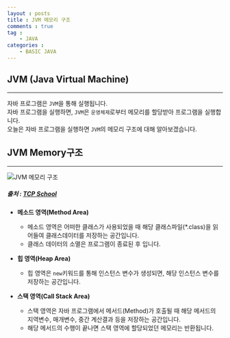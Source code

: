 ```yaml
---
layout : posts
title : JVM 메모리 구조
comments : true
tag : 
    - JAVA
categories :
    - BASIC JAVA
---
```


## JVM (Java Virtual Machine)
---
자바 프로그램은 `JVM`을 통해 실행됩니다.<br>
자바 프로그램을 실행하면, `JVM`은 `운영체제`로부터 메모리를 할당받아 프로그램을 실행합니다.<br>
오늘은 자바 프로그램을 실행하면 `JVM`의 메모리 구조에 대해 알아보겠습니다.

## JVM Memory구조
---
![JVM 메모리 구조](https://user-images.githubusercontent.com/67519366/89014222-2df38580-d350-11ea-9985-c7896bed899c.png)
<br>
##### 출처 : [TCP School](http://tcpschool.com/java/java_array_memory)

- __메소드 영역(Method Area)__
    - 메소드 영역은 어떠한 클래스가 사용되었을 때 해당 클래스파일(*.class)을 읽어들여 클래스데이터를 저장하는 공간입니다.
    - 클래스 데이터의 소멸은 프로그램이 종료된 후 입니다.

- __힙 영역(Heap Area)__
    - 힙 영역은 `new`키워드를 통해 인스턴스 변수가 생성되면, 해당 인스턴스 변수를 저장하는 공간입니다.

- __스택 영역(Call Stack Area)__
    - 스택 영역은 자바 프로그램에서 메서드(Method)가 호출될 때 해당 메서드의 지역변수, 매개변수,  중간 계산결과 등을 저장하는 공간입니다.
    - 해당 메서드의 수행이 끝나면 스택 영역에 할당되었던 메모리는 반환됩니다.